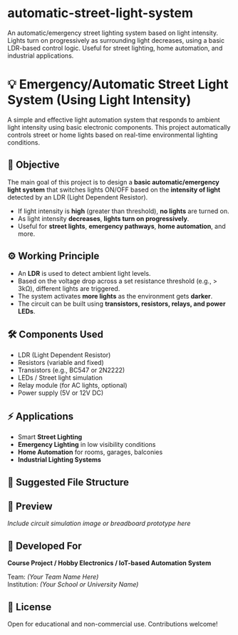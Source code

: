 # automatic-street-light-system
An automatic/emergency street lighting system based on light intensity. Lights turn on progressively as surrounding light decreases, using a basic LDR-based control logic. Useful for street lighting, home automation, and industrial applications.

# 💡 Emergency/Automatic Street Light System (Using Light Intensity)

A simple and effective light automation system that responds to ambient light intensity using basic electronic components. This project automatically controls street or home lights based on real-time environmental lighting conditions.


## 🎯 Objective

The main goal of this project is to design a **basic automatic/emergency light system** that switches lights ON/OFF based on the **intensity of light** detected by an LDR (Light Dependent Resistor).

- If light intensity is **high** (greater than threshold), **no lights** are turned on.
- As light intensity **decreases**, **lights turn on progressively**.
- Useful for **street lights**, **emergency pathways**, **home automation**, and more.


## ⚙️ Working Principle

- An **LDR** is used to detect ambient light levels.
- Based on the voltage drop across a set resistance threshold (e.g., > 3kΩ), different lights are triggered.
- The system activates **more lights** as the environment gets **darker**.
- The circuit can be built using **transistors, resistors, relays, and power LEDs**.


## 🛠️ Components Used

- LDR (Light Dependent Resistor)
- Resistors (variable and fixed)
- Transistors (e.g., BC547 or 2N2222)
- LEDs / Street light simulation
- Relay module (for AC lights, optional)
- Power supply (5V or 12V DC)


## ⚡ Applications

- Smart **Street Lighting**
- **Emergency Lighting** in low visibility conditions
- **Home Automation** for rooms, garages, balconies
- **Industrial Lighting Systems**


## 🧱 Suggested File Structure



## 📸 Preview

*Include circuit simulation image or breadboard prototype here*


## 🧠 Developed For

**Course Project / Hobby Electronics / IoT-based Automation System**

Team: *(Your Team Name Here)*  
Institution: *(Your School or University Name)*


## 📜 License

Open for educational and non-commercial use. Contributions welcome!

